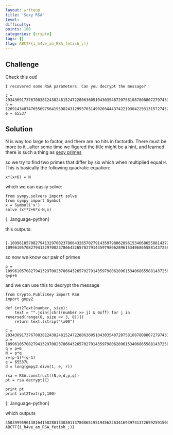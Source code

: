```yaml
---
layout: writeup
title: 'Sexy RSA'
level:
difficulty:
points: 160
categories: [crypto]
tags: []
flag: ABCTF{i_h4ve_an_RSA_fetish_;)}
---
```

## Challenge

Check this out!

    I recovered some RSA parameters. Can you decrypt the message?

    c = 293430917376708381243824815247228063605104303548720758108780880727974339086036691092136736806182713047603694090694712685069524383098129303183298249981051498714383399595430658107400768559066065231114145553134453396428041946588586604081230659780431638898871362957635105901091871385165354213544323931410599944377781013715195511539451275610913318909140275602013631077670399937733517949344579963174235423101450272762052806595645694091546721802246723616268373048438591
    n = 1209143407476550975641959824312993703149920344437422193042293131572745298662696284279928622412441255652391493241414170537319784298367821654726781089600780498369402167443363862621886943970468819656731959468058528787895569936536904387979815183897568006750131879851263753496120098205966442010445601534305483783759226510120860633770814540166419495817666312474484061885435295870436055727722073738662516644186716532891328742452198364825809508602208516407566578212780807
    e = 65537

## Solution

N is way too large to factor, and there are no hits in factordb. There
must be more to it ..after some time we
figured the title might be a hint, and learned there is such a thing as
[sexy primes][1]

so we try to find two primes that differ by six which when multiplied
equal `N`. This is basically the following quadratic equation:

    x*(x+6) = N

which we can easily solve:

    from sympy.solvers import solve
    from sympy import Symbol
    x = Symbol('x')
    solve (x**2+6*x-N,x)
{: .language-python}

this outputs:

     [-1099610570827941329700237866432657027914359798062896153406865588143725813368448278118977438921370935678732434831141304899886705498243884638860011461262640420256594271701812607875254999146529955445651530660964259381322198377196122399, 1099610570827941329700237866432657027914359798062896153406865588143725813368448278118977438921370935678732434831141304899886705498243884638860011461262640420256594271701812607875254999146529955445651530660964259381322198377196122393]

so now we know our pair of primes

    p = 1099610570827941329700237866432657027914359798062896153406865588143725813368448278118977438921370935678732434831141304899886705498243884638860011461262640420256594271701812607875254999146529955445651530660964259381322198377196122393
    q=p+6

and we can use this to decrypt the message

    from Crypto.PublicKey import RSA
    import gmpy2

    def int2Text(number, size):
        text = "".join([chr((number >> j) & 0xff) for j in reversed(range(0, size << 3, 8))])
        return text.lstrip("\x00")

    C = 293430917376708381243824815247228063605104303548720758108780880727974339086036691092136736806182713047603694090694712685069524383098129303183298249981051498714383399595430658107400768559066065231114145553134453396428041946588586604081230659780431638898871362957635105901091871385165354213544323931410599944377781013715195511539451275610913318909140275602013631077670399937733517949344579963174235423101450272762052806595645694091546721802246723616268373048438591
    p = 1099610570827941329700237866432657027914359798062896153406865588143725813368448278118977438921370935678732434831141304899886705498243884638860011461262640420256594271701812607875254999146529955445651530660964259381322198377196122393L
    q = p+6
    N = p*q
    r=(p-1)*(q-1)
    e = 65537L
    d = long(gmpy2.divm(1, e, r))

    rsa = RSA.construct((N,e,d,p,q))
    pt = rsa.decrypt(C)

    print pt
    print int2Text(pt,100)
{: .language-python}

which outputs

    450399959613816415828813303011378086519519456226341693974137269925915005
    ABCTF{i_h4ve_an_RSA_fetish_;)}



[1]: https://en.wikipedia.org/wiki/Sexy_prime
